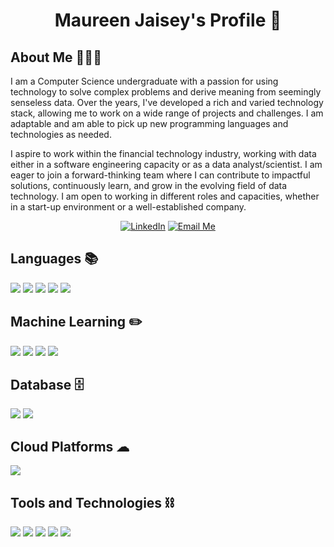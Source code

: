 
<!---
maureenjaisey/maureenjaisey is a ✨ special ✨ repository because its `README.md` (this file) appears on your GitHub profile.
You can click the Preview link to take a look at your changes.
--->
<h1 align="center">Maureen Jaisey's Profile 💫</h1>

<h2 align="left">About Me 👩🏾‍💻</h2>

I am a Computer Science undergraduate with a passion for using technology to solve complex problems and derive meaning from seemingly senseless data. Over the years, I've developed a rich and varied technology stack, allowing me to work on a wide range of projects and challenges. I am adaptable and am able to pick up new programming languages and technologies as needed.

I aspire to work within the financial technology industry, working with data either in a software engineering capacity or as a data analyst/scientist. I am eager to join a forward-thinking team where I can contribute to impactful solutions, continuously learn, and grow in the evolving field of data technology. I am open to working in different roles and capacities, whether in a start-up environment or a well-established company.

<div align="center">
  
  [![LinkedIn](https://img.shields.io/static/v1?label=&message=LinkedIn&color=0077B5&logo=linkedin&logoColor=white&style=for-the-badge)](https://www.linkedin.com/in/maureen-jaisey)
  [![Email Me](https://img.shields.io/static/v1?message=send%20me%20an%20email&label=&color=2B2BFF&labelColor=&style=for-the-badge)](mailto:maureen.jaisey@outlook.com")

  
</div>


<!-- <h2 align="left">My Portfolio 💼 </h2>

The practical application of my theoretical knowledge in real-world situations has been instrumental in my development as a programmer.

My portfolio exemplifies my passion for data analytics and the endless possibilites available due to the increasingly large volumes of data we have access to today. 

To find out more, click the link to my portfolio below ⤵️
<div align="center">
  <a href="mailto:maureen.jaisey@outlook.com">
    <img src="https://img.shields.io/static/v1?message=portfolio%20website&label=&color=2B2BFF&labelColor=&style=for-the-badge" alt="portfolio site" />
  </a>
</div> -->

<h2 align="left">Languages 📚</h2>
<div> 

  <img src="https://img.shields.io/badge/java-%23ED8B00.svg?style=for-the-badge&logo=openjdk&logoColor=white)"/>
  <img src="https://img.shields.io/badge/python-3670A0?style=for-the-badge&logo=python&logoColor=ffdd54"/>
  <img src="https://img.shields.io/badge/html5-%23E34F26.svg?style=for-the-badge&logo=html5&logoColor=white"/>
  <img src="https://img.shields.io/badge/CSS-%231572B6.svg?&style=for-the-badge&logo=css3&logoColor=white"/>
  <img src="https://img.shields.io/badge/javascript-%23323330.svg?style=for-the-badge&logo=javascript&logoColor=%23F7DF1E"/>
    
</div>

<h2 align="left">Machine Learning ✏️</h2>
<div>
  <img src="https://img.shields.io/badge/Matplotlib-%23ffffff.svg?style=for-the-badge&logo=Matplotlib&logoColor=black"/>
  <img src="https://img.shields.io/badge/numpy-%23013243.svg?style=for-the-badge&logo=numpy&logoColor=white"/>
  <img src="https://img.shields.io/badge/pandas-%23150458.svg?style=for-the-badge&logo=pandas&logoColor=white"/>
  <img src="https://img.shields.io/badge/scikit--learn-%23F7931E.svg?style=for-the-badge&logo=scikit-learn&logoColor=white"/>
</div>

<h2 align="left">Database 🗄️</h2>
<div>

  <img src="https://img.shields.io/badge/mysql-4479A1.svg?style=for-the-badge&logo=mysql&logoColor=white"/>
  <img src="https://img.shields.io/badge/postgres-%23316192.svg?style=for-the-badge&logo=postgresql&logoColor=white"/>

 </div>

<h2 align="left">Cloud Platforms ☁︎</h2>
<div>
  <img src="https://img.shields.io/badge/AWS-%23FF9900.svg?style=for-the-badge&logo=amazon-aws&logoColor=white"/>
</div>


<h2 align="left">Tools and Technologies ⛓️</h2>
<div>
  <img src="https://img.shields.io/badge/latex-%23008080.svg?style=for-the-badge&logo=latex&logoColor=white"/>
<!--   <img src="https://img.shields.io/badge/docker-%230db7ed.svg?style=for-the-badge&logo=docker&logoColor=white"/> -->
  <img src="https://img.shields.io/badge/Apache%20Airflow-017CEE?style=for-the-badge&logo=Apache%20Airflow&logoColor=white"/>
  <img src="https://img.shields.io/badge/git-%23F05033.svg?style=for-the-badge&logo=git&logoColor=white"/>
  <img src="https://img.shields.io/badge/github-%23121011.svg?style=for-the-badge&logo=github&logoColor=whit"/>
  <img src="https://img.shields.io/badge/gitlab-%23181717.svg?style=for-the-badge&logo=gitlab&logoColor=white"/>
<!--   <img src=""/> -->
</div>
